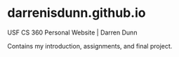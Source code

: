 # darrenisdunn.github.io
USF CS 360 Personal Website | Darren Dunn

Contains my introduction, assignments, and final project.
